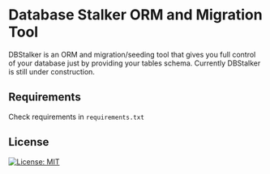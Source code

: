 # Database Stalker ORM and Migration Tool
DBStalker is an ORM and migration/seeding tool that gives you full control of your database just by providing your tables schema. Currently DBStalker is still under construction.

## Requirements
Check requirements in `requirements.txt`

## License
[![License: MIT](https://img.shields.io/badge/License-MIT-yellow.svg)](https://opensource.org/licenses/MIT)
